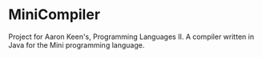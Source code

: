 # MiniCompiler
Project for Aaron Keen's, Programming Languages II. A compiler written in Java for the Mini programming language.
